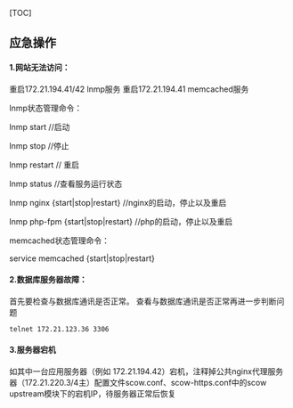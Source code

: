 [TOC]

## 应急操作
#### 1.网站无法访问：

重启172.21.194.41/42 lnmp服务
重启172.21.194.41 memcached服务


lnmp状态管理命令：

  lnmp start  //启动

  lnmp stop   //停止

  lnmp restart // 重启

  lnmp status //查看服务运行状态

  lnmp nginx {start|stop|restart}  //nginx的启动，停止以及重启

lnmp php-fpm {start|stop|restart} //php的启动，停止以及重启

memcached状态管理命令：

service memcached {start|stop|restart}


#### 2.数据库服务器故障：

首先要检查与数据库通讯是否正常。
查看与数据库通讯是否正常再进一步判断问题

```
telnet 172.21.123.36 3306
```


#### 3.服务器宕机

如其中一台应用服务器（例如 172.21.194.42）宕机，注释掉公共nginx代理服务器（172.21.220.3/4主）配置文件scow.conf、scow-https.conf中的scow upstream模块下的宕机IP，待服务器正常后恢复
